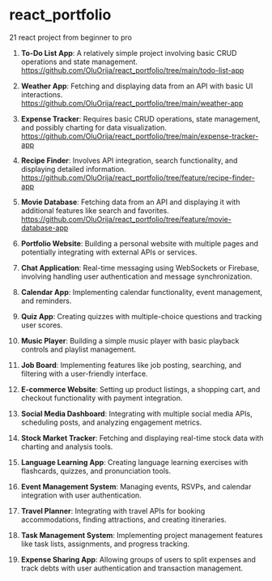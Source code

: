 # react_portfolio
 21 react project from beginner to pro

1. **To-Do List App**: A relatively simple project involving basic CRUD operations and state management.
    https://github.com/OluOrija/react_portfolio/tree/main/todo-list-app

2. **Weather App**: Fetching and displaying data from an API with basic UI interactions.
    https://github.com/OluOrija/react_portfolio/tree/main/weather-app

3. **Expense Tracker**: Requires basic CRUD operations, state management, and possibly charting for data visualization.
    https://github.com/OluOrija/react_portfolio/tree/main/expense-tracker-app

4. **Recipe Finder**: Involves API integration, search functionality, and displaying detailed information.
    https://github.com/OluOrija/react_portfolio/tree/feature/recipe-finder-app

5. **Movie Database**: Fetching data from an API and displaying it with additional features like search and favorites.
    https://github.com/OluOrija/react_portfolio/tree/feature/movie-database-app

6. **Portfolio Website**: Building a personal website with multiple pages and potentially integrating with external APIs or services.

7. **Chat Application**: Real-time messaging using WebSockets or Firebase, involving handling user authentication and message synchronization.

8. **Calendar App**: Implementing calendar functionality, event management, and reminders.

9. **Quiz App**: Creating quizzes with multiple-choice questions and tracking user scores.

10. **Music Player**: Building a simple music player with basic playback controls and playlist management.

11. **Job Board**: Implementing features like job posting, searching, and filtering with a user-friendly interface.

12. **E-commerce Website**: Setting up product listings, a shopping cart, and checkout functionality with payment integration.

13. **Social Media Dashboard**: Integrating with multiple social media APIs, scheduling posts, and analyzing engagement metrics.

14. **Stock Market Tracker**: Fetching and displaying real-time stock data with charting and analysis tools.

15. **Language Learning App**: Creating language learning exercises with flashcards, quizzes, and pronunciation tools.

16. **Event Management System**: Managing events, RSVPs, and calendar integration with user authentication.

17. **Travel Planner**: Integrating with travel APIs for booking accommodations, finding attractions, and creating itineraries.

18. **Task Management System**: Implementing project management features like task lists, assignments, and progress tracking.

19. **Expense Sharing App**: Allowing groups of users to split expenses and track debts with user authentication and transaction management.